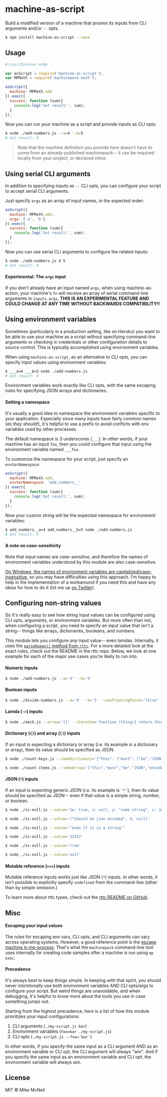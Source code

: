 # machine-as-script


Build a modified version of a machine that proxies its inputs from CLI arguments and/or `--` opts.


```sh
$ npm install machine-as-script --save
```


## Usage

```js
#!/usr/bin/env node

var asScript = require('machine-as-script');
var MPMath = require('machinepack-math');

asScript({
  machine: MPMath.add
}).exec({
  success: function (sum){
    console.log('Got result:', sum);
  }
});
```

Now you can run your machine as a script and provide inputs as CLI opts:

```sh
$ node ./add-numbers.js --a=4 --b=5
# Got result: 9
```

> Note that the machine definition you provide here doesn't have to come from an already-published machinepack-- it can be required locally from your project, or declared inline.



## Using serial CLI arguments

In addition to specifying inputs as `--` CLI opts, you can configure your script to accept serial CLI arguments.

Just specify `args` as an array of input names, in the expected order:

```js
asScript({
  machine: MPMath.add,
  args: ['a', 'b']
}).exec({
  success: function (sum){
    console.log('Got result:', sum);
  }
});
```

Now you can use serial CLI arguments to configure the related inputs:

```sh
$ node ./add-numbers.js 4 5
# Got result: 9
```

#### Experimental: The `args` input

If you don't already have an input named `args`, when using machine-as-action, your machine's `fn` will receive an array of serial command-line arguments in `inputs.args`.  **THIS IS AN EXPERIMENTAL FEATURE AND COULD CHANGE AT ANY TIME WITHOUT BACKWARDS COMPATIBILITY!!**


## Using environment variables

Sometimes (particularly in a production setting, like on Heroku) you want to be able to
use your machine as a script without specifying command-line arguments or checking in
credentials or other configuration details to source control.  This is typically accomplished
using environment variables.

When using `machine-as-script`, as an alternative to CLI opts, you can specify input values
using environment variables:

```sh
$ ___a=4 ___b=5 node ./add-numbers.js
# Got result: 9
```

Environment variables work exactly like CLI opts, with the same escaping rules for specifying JSON arrays and dictionaries.


#### Setting a namespace

It's usually a good idea to namespace the environment variables specific to your application.
Especially since many inputs have fairly common names (_as they should!_), it's helpful to use a prefix to avoid conflicts with env variables used by other processes.

The default namespace is 3 underscores (`___`).  In other words, if your machine has an input `foo`, then you could configure that input using the environment variable named `___foo`.

To customize the namespace for your script, just specify an `envVarNamespace`:

```js
asScript({
  machine: MPMath.add,
  envVarNamespace: 'add_numbers__'
}).exec({
  success: function (sum){
    console.log('Got result:', sum);
  }
});
```

Now your custom string will be the expected namespace for environment variables:

```sh
$ add_numbers__a=4 add_numbers__b=5 node ./add-numbers.js
# Got result: 9
```



#### A note on case-sensitivity

Note that input names are _case-sensitive_, and therefore the names of environment variables understood by this module are also case-sensitive.

[On Windows, the names of environment variables are capitalized/case-insensitive](https://en.wikipedia.org/wiki/Environment_variable#DOS), so you may have difficulties using this approach.  I'm happy to help in the implementation of a workaround if you need this and have any ideas for how to do it (hit me up [on Twitter](http://twitter.com/mikermcneil)).


## Configuring non-string values

So it's really easy to see how string input values can be configured using CLI opts, arguments, or environment variables.  But more often than not, when configuring a script, you need to specify an input value that _isn't_ a string-- things like arrays, dictionaries, booleans, and numbers.

This module lets you configure _any_ input value-- even lamdas.  Internally, it uses the [`parseHuman()` method from `rttc`](https://github.com/node-machine/rttc#parsehumanstringfromhuman-typeschemaundefined-unsafemodefalse).  For a more detailed look at the exact rules, check out the README in the rttc repo.  Below, we look at one example for each of the major use cases you're likely to run into.

#### Numeric inputs

```sh
$ node ./add-numbers.js --a='4' --b='5'
```

#### Boolean inputs

```sh
$ node ./divide-numbers.js --a='9' --b='5' --useFloatingPoint='false'
```

#### Lamda (`->`) inputs

```sh
$ node ./each.js --array='[]' --iteratee='function (thing){ return thing.foo; }'
```

#### Dictionary (`{}`) and array (`[]`) inputs

If an input is expecting a dictionary or array (i.e. its example is a dictionary or array), then its value should be specified as JSON.

```sh
$ node ./count-keys.js --someDictionary='{"this": {"must": ["be","JSON","encoded"]}}'
```

```sh
$ node ./count-items.js --someArray='["this","must","be","JSON","encoded","too"]'
```

#### JSON (`*`) inputs

If an input is expecting generic JSON (i.e. its example is `'*'`), then its value should be specified as JSON-- even if that value is a simple string, number, or boolean.

```sh
$ node ./is-null.js --value='{w: true, x: null, y: "some string", z: 34}'
```

```sh
$ node ./is-null.js --value='["should be json encoded", 4, null]'
```

```sh
$ node ./is-null.js --value='"even if it is a string"'
```

```sh
$ node ./is-null.js --value='22353'
```

```sh
$ node ./is-null.js --value='true'
```

```sh
$ node ./is-null.js --value='null'
```


#### Mutable reference (`===`) inputs

Mutable reference inputs works just like JSON (`*`) inputs.  In other words, it isn't possible to explicitly specify `undefined` from the command-line (other than by simple omission.)

To learn more about rttc types, check out the [rttc README on GitHub](https://github.com/node-machine/rttc).

## Misc

#### Escaping your input values

The rules for escaping env vars, CLI opts, and CLI arguments can vary across operating systems.  However, a good reference point is the [escape machine in mp-process](http://node-machine.org/machinepack-process/escape).  That's what the `machinepack` command-line tool uses internally for creating code samples after a machine is run using `mp exec`.

#### Precedence

It's always best to keep things simple.  In keeping with that spirit, you should never _intentionally_ use both environment variables AND CLI opts/args to configure your script. But weird things are unavoidable, and when debugging, it's helpful to know more about the tools you use in case something jumps out.

Starting from the highest precedence, here is a list of how this module prioritizes your input configurations:

1. CLI arguments (`./my-script.js bar`)
2. Environment variables (`foo=bar ./my-script.js`)
3. CLI opts (`./my-script.js --foo='bar'`)


In other words, if you specify the same input as a CLI argument AND as an environment variable or CLI opt, the CLI argument will always "win".  And if you specify the same input as an environment variable and CLI opt, the environment variable will always win.


## License

MIT &copy; Mike McNeil
